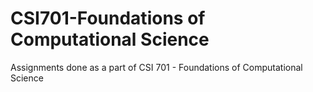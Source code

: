 CSI701-Foundations of Computational Science
===========================================

Assignments done as a part of CSI 701 - Foundations of Computational Science
